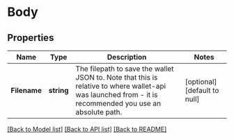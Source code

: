 # Body

## Properties
Name | Type | Description | Notes
------------ | ------------- | ------------- | -------------
**Filename** | **string** | The filepath to save the wallet JSON to. Note that this is relative to where wallet-api was launched from - it is recommended you use an absolute path. | [optional] [default to null]

[[Back to Model list]](../README.md#documentation-for-models) [[Back to API list]](../README.md#documentation-for-api-endpoints) [[Back to README]](../README.md)


